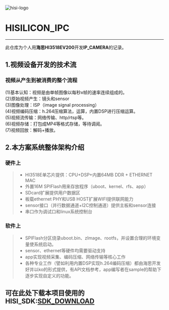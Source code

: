 ![hisi-logo][1]

# HISILICON_IPC
------
此仓库为个人用**海思HI3518EV200**开发**IP_CAMERA**的记录。

## 1.视频设备开发的技术流
### 视频从产生到被消费的整个流程
(1)基本认知：视频是由单帧图像以每秒x帧的速率连续组成的。             
(2)原始视频产生：镜头和sensor       
(3)图像处理：ISP（image signal processing）           
(4)视频编码压缩：h.264压缩算法，运算，内置DSP进行压缩运算。           
(5)视频流传输：网络传输、http/rtsp等。             
(6)视频存储：打包成MP4等格式存储，等待调阅。          
(7)视频回放：解码+播放。 

## 2.本方案系统整体架构介绍
### 硬件上
> * HI3518E单芯片提供：CPU+DSP+内置64MB DDR + ETHERNET MAC
> * 外置16M SPIFlash用来存放程序（uboot、kernel、rfs、app）
> * SDcard扩展提供用户数据区
> * 板载ethernet PHY和USB HOST扩展WIFI提供联网能力
> * sensor接口（并行数据通道+I2C控制通道）提供主板和sensor连接
> * 串口作为调试口和linux系统控制台

### 软件上
> * SPIFlash分区烧录uboot.bin、zImage、rootfs，并设置合理的环境变量使系统启动。
> * sensor、ethernet等硬件均需要驱动支持
> * app实现视频采集、编码压缩、网络传输等核心工作
> * 各种专业工作（譬如利用内置DSP实现h.264编码压缩）都由海思开发好并以ko的形式提供，有API文档参考，app编写者在sample的帮助下逐步实现自定义的功能。

## 可在此处下载本项目使用的HISI_SDK:[SDK_DOWNLOAD](https://pan.baidu.com/s/13HCfq9pm6CKFtMwxJYxt5g)

[1]:https://github.com/WqXiaobao/HISILICON_IPC/blob/master/pictures/hisilicon.jpg
